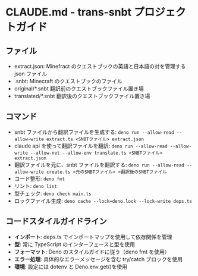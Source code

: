 # CLAUDE.md - trans-snbt プロジェクトガイド

## ファイル

- extract.json: Minefract のクエストブックの英語と日本語の対を管理する json ファイル
- .snbt: Minecraft のクエストブックのファイル
- original/\*.snbt 翻訳前のクエストブックファイル置き場
- translated/\*.snbt 翻訳後のクエストブックファイル置き場

## コマンド

- snbt ファイルから翻訳ファイルを生成する: `deno run --allow-read --allow-write extract.ts <SNBTファイル> extract.json`
- claude api を使って翻訳ファイルを翻訳: `deno run --allow-read --allow-write --allow-net --allow-env translate.ts <SNBTファイル> extract.json`
- 翻訳ファイルを元に、snbt ファイルを翻訳する: `deno run --allow-read --allow-write create.ts <元のSNBTファイル> <翻訳後のSNBTファイル`
- コード整形: `deno fmt`
- リント: `deno lint`
- 型チェック: `deno check main.ts`
- ロックファイル生成: `deno cache --lock=deno.lock --lock-write deps.ts`

## コードスタイルガイドライン

- **インポート**: deps.ts でインポートマップを使用して依存関係を管理
- **型**: 常に TypeScript のインターフェースと型を使用
- **フォーマット**: Deno のスタイルガイドに従う（deno fmt を使用）
- **エラー処理**: 具体的なエラーメッセージを含む try/catch ブロックを使用
- **環境**: 設定には dotenv と Deno.env.get()を使用
